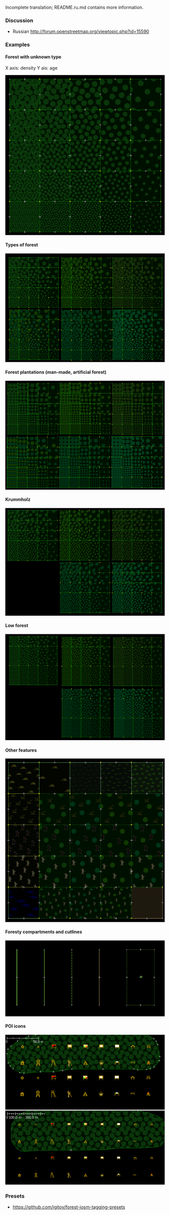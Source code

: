Incomplete translation; README.ru.md contains more information.

### Discussion

* Russian http://forum.openstreetmap.org/viewtopic.php?id=15590

### Examples

#### Forest with unknown type

X axis: density
Y ais: age

![1.png](https://github.com/igitov/forest-josm-style/blob/master/docs/1_common_forest_density_horisontal_vs_age_vetical.png)

#### Types of forest

![2.png](https://github.com/igitov/forest-josm-style/blob/master/docs/2_1_extended_with_types_of_wood.png)

#### Forest plantations (man-made, artificial forest)

![3.png](https://github.com/igitov/forest-josm-style/blob/master/docs/3_artificial_wood_planted_by_humans.png)

#### Krummholz

![4.png](https://github.com/igitov/forest-josm-style/blob/master/docs/4_krummholz.png)

#### Low forest

![5.png](https://github.com/igitov/forest-josm-style/blob/master/docs/5_stunted_forest.png)

#### Other features

![6.png](https://github.com/igitov/forest-josm-style/blob/master/docs/6_others.png)

#### Foresty compartments and cutlines

![7.png](https://github.com/igitov/forest-josm-style/blob/master/docs/7_foresty_compartments_and_cutlines.png)

#### POI icons

![8_1.png](https://github.com/igitov/forest-josm-style/blob/master/docs/8_POI_50_1.png)
![8_2.png](https://github.com/igitov/forest-josm-style/blob/master/docs/8_POI_450_2.png)

### Presets

* https://github.com/igitov/forest-josm-tagging-presets
